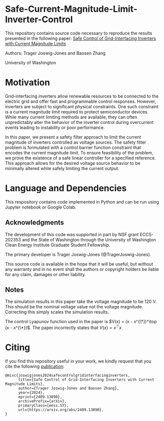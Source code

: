 # Safe-Current-Magnitude-Limit-Inverter-Control
This repository contains source code necessary to reproduce the results presented in the following paper:
[Safe Control of Grid-Interfacing Inverters with Current Magnitude Limits](https://arxiv.org/abs/2409.13890)  

Authors: Trager Joswig-Jones and Baosen Zhang  

University of Washington 


# Motivation
Grid-interfacing inverters allow renewable resources to be connected to the electric grid and offer fast and programmable control responses. However, inverters are subject to significant physical constraints. One such constraint is a current magnitude limit required to protect semiconductor devices. While many current limiting methods are available, they can often unpredictably alter the behavior of the inverter control during overcurrent events leading to instability or poor performance.

In this paper, we present a safety filter approach to limit the current magnitude of inverters controlled as voltage sources. The safety filter problem is formulated with a control barrier function constraint that encodes the current magnitude limit. To ensure feasibility of the problem, we prove the existence of a safe linear controller for a specified reference. This approach allows for the desired voltage source behavior to be minimally altered while safely limiting the current output.

# Language and Dependencies
This respository contains code implemented in Python and can be run using Jupyter notebook or Google Colab. 


## Acknowledgments

The development of this code was supported in part by NSF grant ECCS-202353 and the State of Washington through the University of Washington Clean Energy Institute Graduate Student Fellowship.

The primary developer is Trager Joswig-Jones (@TragerJoswig-Jones).

This source code is available in the hope that it will be useful, but without any warranty and in no event shall the authors or copyright holders be liable for any claim, damages or other liability.

## Notes

The simulation results in this paper take the voltage magnitude to be 120 V. This should be the nominal voltage value not the voltage magnitude. Correcting this simply scales the simulation results.

The control Lyapunov function used in the paper is $V(x) = (x - x^{\*})^\top (x - x^{\*})$. The paper incorrectly states that $V(x) = x^\top x$. 

# Citing

If you find this repository useful in your work, we kindly request that you cite the following [publication](https://arxiv.org/abs/2409.13890):
```
@misc{joswigjones2024safecontrolgridinterfacinginverters,
      title={Safe Control of Grid-Interfacing Inverters with Current Magnitude Limits}, 
      author={Trager Joswig-Jones and Baosen Zhang},
      year={2024},
      eprint={2409.13890},
      archivePrefix={arXiv},
      primaryClass={eess.SY},
      url={https://arxiv.org/abs/2409.13890}, 
}
```

